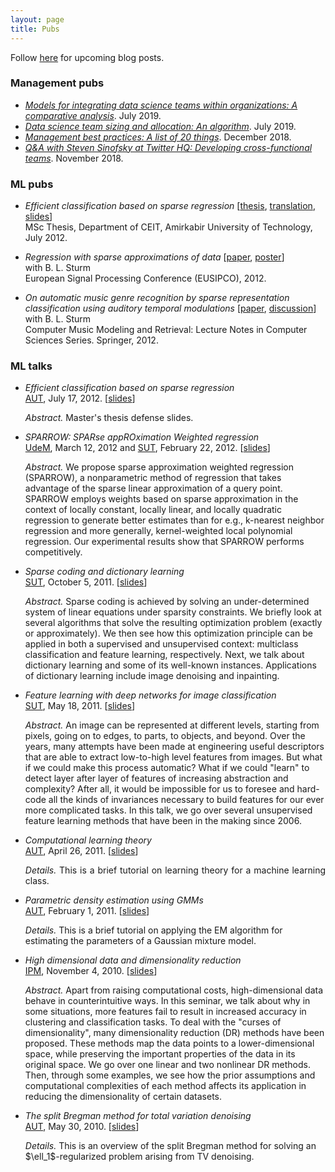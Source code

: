 ```yaml
---
layout: page
title: Pubs
---
```


Follow <a href="https://medium.com/@djpardis/" target="_blank">here</a> for upcoming blog posts.

### Management pubs

- <em><a href="https://medium.com/@djpardis/models-for-integrating-data-science-teams-within-organizations-7c5afa032ebd" target="_blank">Models for integrating data science teams within organizations: A comparative analysis</a></em>. July 2019.
- <em><a href="https://medium.com/@djpardis/recommendations-for-data-science-team-sizing-and-allocation-strategy-a38f943638e5" target="_blank">Data science team sizing and allocation: An algorithm</a></em>. July 2019.
- <em><a href="https://medium.com/@djpardis/management-and-coaching-best-practices-as-a-list-of-n-things-7a6d9c7f0fa5" target="_blank">Management best practices: A list of 20 things</a></em>. December 2018.
- <em><a href="https://medium.com/@djpardis/q-a-with-steven-sinofsky-at-twitter-hq-a658ca5db953" target="_blank">Q&A with Steven Sinofsky at Twitter HQ: Developing cross-functional teams</a></em>. November 2018.

### ML pubs

- <em>Efficient classification based on sparse regression</em>
            [<a title="Efficient classification based on sparse regression" href="/files/Noorzad2012b.pdf" target="_blank">thesis</a>, <a href="/files/thesis_in_persian.pdf" target="_blank">translation</a>, <a href="/files/defense_slides.pdf" target="_blank">slides</a>]<br/>
            MSc Thesis, Department of CEIT, Amirkabir University of Technology, July 2012.

- <em>Regression with sparse approximations of data</em> [<a title="Regression with sparse approximations of data" href="/files/Noorzad2012a.pdf" target="_blank">paper</a>, <a href="http://vbn.aau.dk/files/71866593/poster.pdf" target="_blank">poster</a>]
    <br/>
    with B. L. Sturm
    <br/>
    European Signal Processing Conference (EUSIPCO), 2012.

- <em>On automatic music genre recognition by sparse representation classification using auditory temporal modulations</em> [<a href="http://cmmr2012.eecs.qmul.ac.uk/sites/cmmr2012.eecs.qmul.ac.uk/files/pdf/papers/cmmr2012_submission_17.pdf" target="_blank">paper</a>, <a href="http://media.aau.dk/null_space_pursuits/2012/01/frustrations-with-music-genre.html" target="_blank">discussion</a>]
    <br/>
    with B. L. Sturm
    <br/>
    Computer Music Modeling and Retrieval: Lecture Notes in Computer Sciences Series. Springer, 2012.


### ML talks

- <em>Efficient classification based on sparse regression</em>
    <br/>
    <a title="Amirkabir University of Technology" href="http://aut.ac.ir/aut/" target="_blank">AUT</a>, July 17, 2012. [<a href="/files/defense_slides.pdf" target="_blank">slides</a>]
    <p><i>Abstract.</i> Master's thesis defense slides.</p>

- <em>SPARROW: SPARse appROximation Weighted regression</em>
    <br/>
    	<a title="University of Montreal" href="http://www.iro.umontreal.ca/?lang=en" target="_blank">UdeM</a>, March 12, 2012 and <a title="Sharif University of Technology" href="http://www.en.sharif.edu/" target="_blank">SUT</a>, February 22, 2012. [<a href="/files/sparse_approximation_weighted_regression.pdf" target="_blank">slides</a>]
    <p><i>Abstract.</i> We propose sparse approximation weighted regression (SPARROW), a nonparametric method of regression that takes advantage of the sparse linear approximation of a query point. SPARROW employs weights based on sparse approximation in the context of locally constant, locally linear, and locally quadratic regression to generate better estimates than for e.g.,  k-nearest neighbor regression and more generally, kernel-weighted local polynomial regression. Our experimental results show that SPARROW performs competitively.</p>

- <em>Sparse coding and dictionary learning</em>
    <br/>
    	<a title="Sharif University of Technology" href="http://www.sharif.ir/en/" target="_blank">SUT</a>, October 5, 2011. [<a href="/files/sparse_coding_and_dictionary_learning.pdf" target="_blank">slides</a>]
    <p><i>Abstract.</i> Sparse coding is achieved by solving an under-determined system of linear equations under sparsity constraints. We briefly look at several algorithms that solve the resulting optimization problem (exactly or approximately). We then see how this optimization principle can be applied in both a supervised and unsupervised context: multiclass classification and feature learning, respectively. Next, we talk about dictionary learning and some of its well-known instances. Applications of dictionary learning include image denoising and inpainting.</p>

- <em>Feature learning with deep networks for image classification</em><br/>
    	<a title="Sharif University of Technology" href="http://www.sharif.ir/en/" target="_blank">SUT</a>, May 18, 2011. [<a href="/files/feature_learning_with_deep_networks_for_image_classification.pdf" target="_blank">slides</a>]
    <p><i>Abstract.</i> An image can be represented at different levels, starting from pixels, going on to edges, to parts, to objects, and beyond. Over the years, many attempts have been made at engineering useful descriptors that are able to extract low-to-high level features from images. But what if we could make this process automatic? What if we could "learn" to detect layer after layer of features of increasing abstraction and complexity? After all, it would be impossible for us to foresee and hard-code all the kinds of invariances necessary to build features for our ever more complicated tasks. In this talk, we go over several unsupervised feature learning methods that have been in the making since 2006.</p>

- <em>Computational learning theory</em>
  <br/>
    	<a title="Amirkabir University of Technology" href="http://aut.ac.ir/" target="_blank">AUT</a>, April 26, 2011. [<a href="/files/computational_learning_theory.pdf" target="_blank">slides</a>]
    <p align="justify"><i>Details.</i> This is a brief tutorial on learning theory for a machine learning class.</p>

- <em>Parametric density estimation using GMMs</em><br/>
    	<a title="Amirkabir University of Technology" href="http://aut.ac.ir/" target="_blank">AUT</a>, February 1, 2011. [<a href="/files/parametric_density_estimation_using_gaussian_mixture_models.pdf" target="_blank">slides</a>]
    <p><i>Details.</i> This is a brief tutorial on applying the EM algorithm for estimating the parameters of a Gaussian mixture model.</p>

- <em>High dimensional data and dimensionality reduction</em><br/>
    	<a title="Institute for Research in Fundamental Sciences" href="http://www.ipm.ac.ir/" target="_blank">IPM</a>, November 4, 2010. [<a href="/files/high-dimensional_data_and_dimensionality_reduction.pdf" target="_blank">slides</a>]
    <p><i>Abstract.</i> Apart from raising computational costs, high-dimensional data behave in counterintuitive ways. In this seminar, we talk about why in some situations, more features fail to result in increased accuracy in clustering and classification tasks. To deal with the "curses of dimensionality", many dimensionality reduction (DR) methods have been proposed. These methods map the data points to a lower-dimensional space, while preserving the important properties of the data in its original space. We go over one linear and two nonlinear DR methods. Then, through some examples, we see how the prior assumptions and computational complexities of each method affects its application in reducing the dimensionality of certain datasets.</p>

- <em>The split Bregman method for total variation denoising</em><br/>
    	<a title="Amirkabir University of Technology" href="http://aut.ac.ir/" target="_blank">AUT</a>, May 30, 2010. [<a href="/files/the_split_bregman_method_for_l1_regularized_problems.pdf" target="_blank">slides</a>]
    <p><i>Details.</i> This is an overview of the split Bregman method for solving an $\ell_1$-regularized problem arising from TV denoising.</p>
